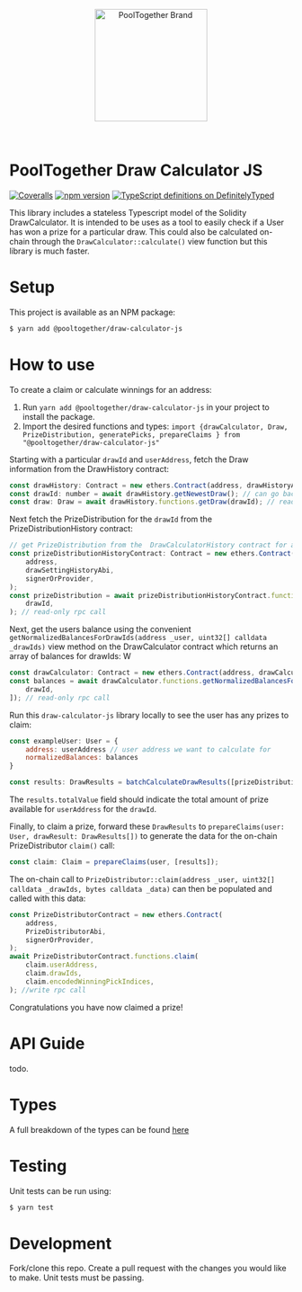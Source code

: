 <p align="center">
  <a href="https://github.com/pooltogether/pooltogether--brand-assets">
    <img src="https://github.com/pooltogether/pooltogether--brand-assets/blob/977e03604c49c63314450b5d432fe57d34747c66/logo/pooltogether-logo--purple-gradient.png?raw=true" alt="PoolTogether Brand" style="max-width:100%;" width="200">
  </a>
</p>

<br />

# PoolTogether Draw Calculator JS

[![Coveralls](https://github.com/pooltogether/draw-calculators-js/actions/workflows/main.yml/badge.svg)](https://github.com/pooltogether/draw-calculators-js/actions/workflows/main.yml)
[![npm version](https://badge.fury.io/js/@pooltogether%2Fdraw-calculator-js.svg)](https://badge.fury.io/js/@pooltogether%2Fdraw-calculator-js)
[![TypeScript definitions on DefinitelyTyped](https://definitelytyped.org/badges/standard.svg)](https://definitelytyped.org)

This library includes a stateless Typescript model of the Solidity DrawCalculator. It is intended to be uses as a tool to easily check if a User has won a prize for a particular draw. This could also be calculated on-chain through the `DrawCalculator::calculate()` view function but this library is much faster.

# Setup

This project is available as an NPM package:

```bash
$ yarn add @pooltogether/draw-calculator-js
```

# How to use

To create a claim or calculate winnings for an address:

1. Run `yarn add @pooltogether/draw-calculator-js` in your project to install the package.
1. Import the desired functions and types: `import {drawCalculator, Draw, PrizeDistribution, generatePicks, prepareClaims } from "@pooltogether/draw-calculator-js"`

Starting with a particular `drawId` and `userAddress`, fetch the Draw information from the DrawHistory contract:

```js
const drawHistory: Contract = new ethers.Contract(address, drawHistoryAbi, signerOrProvider);
const drawId: number = await drawHistory.getNewestDraw(); // can go back cardinality in time (8 draws)
const draw: Draw = await drawHistory.functions.getDraw(drawId); // read-only rpc call
```

Next fetch the PrizeDistribution for the `drawId` from the PrizeDistributionHistory contract:

```javascript
// get PrizeDistribution from the  DrawCalculatorHistory contract for a particular drawId
const prizeDistributionHistoryContract: Contract = new ethers.Contract(
    address,
    drawSettingHistoryAbi,
    signerOrProvider,
);
const prizeDistribution = await prizeDistributionHistoryContract.functions.getPrizeDistribution(
    drawId,
); // read-only rpc call
```

Next, get the users balance using the convenient `getNormalizedBalancesForDrawIds(address _user, uint32[] calldata _drawIds)` view method
on the DrawCalculator contract which returns an array of balances for drawIds:
W

```js
const drawCalculator: Contract = new ethers.Contract(address, drawCalculatorAbi, signerOrProvider);
const balances = await drawCalculator.functions.getNormalizedBalancesForDrawIds(userAddress, [
    drawId,
]); // read-only rpc call
```

Run this `draw-calculator-js` library locally to see the user has any prizes to claim:

```js
const exampleUser: User = {
    address: userAddress // user address we want to calculate for
    normalizedBalances: balances
}

const results: DrawResults = batchCalculateDrawResults([prizeDistribution], [draw], exampleUser)
```

The `results.totalValue` field should indicate the total amount of prize available for `userAddress` for the `drawId`.

Finally, to claim a prize, forward these `DrawResults` to `prepareClaims(user: User, drawResult: DrawResults[])` to generate the data for the on-chain PrizeDistributor `claim()` call:

```js
const claim: Claim = prepareClaims(user, [results]);
```

The on-chain call to `PrizeDistributor::claim(address _user, uint32[] calldata _drawIds, bytes calldata _data)` can then be populated and called with this data:

```js
const PrizeDistributorContract = new ethers.Contract(
    address,
    PrizeDistributorAbi,
    signerOrProvider,
);
await PrizeDistributorContract.functions.claim(
    claim.userAddress,
    claim.drawIds,
    claim.encodedWinningPickIndices,
); //write rpc call
```

Congratulations you have now claimed a prize!

# API Guide

todo.

# Types

A full breakdown of the types can be found [here](./src/types.ts)

# Testing

Unit tests can be run using:

```bash
$ yarn test
```

# Development

Fork/clone this repo. Create a pull request with the changes you would like to make. Unit tests must be passing.
